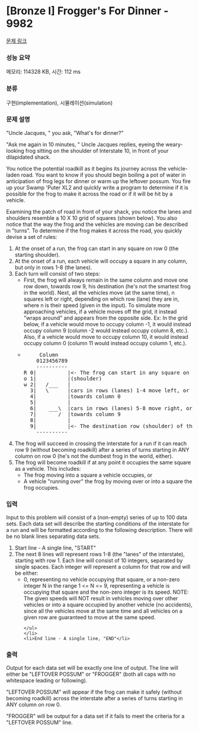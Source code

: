 # [Bronze I] Frogger's For Dinner - 9982 

[문제 링크](https://www.acmicpc.net/problem/9982) 

### 성능 요약

메모리: 114328 KB, 시간: 112 ms

### 분류

구현(implementation), 시뮬레이션(simulation)

### 문제 설명

<p>"Uncle Jacques, " you ask, "What's for dinner?"</p>

<p>"Ask me again in 10 minutes, " Uncle Jacques replies, eyeing the weary-looking frog sitting on the shoulder of Interstate 10, in front of your dilapidated shack.</p>

<p>You notice the potential roadkill as it begins its journey across the vehicle-laden road. You want to know if you should begin boiling a pot of water in anticipation of frog legs for dinner or warm up the leftover possum. You fire up your Swamp 'Puter XL2 and quickly write a program to determine if it is possible for the frog to make it across the road or if it will be hit by a vehicle.</p>

<p>Examining the patch of road in front of your shack, you notice the lanes and shoulders resemble a 10 X 10 grid of squares (shown below). You also notice that the way the frog and the vehicles are moving can be described in "turns". To determine if the frog makes it across the road, you quickly devise a set of rules:</p>

<ol>
	<li>At the onset of a run, the frog can start in any square on row 0 (the starting shoulder).</li>
	<li>At the onset of a run, each vehicle will occupy a square in any column, but only in rows 1-8 (the lanes).</li>
	<li>Each turn will consist of two steps:
	<ul>
		<li>First, the frog will always remain in the same column and move one row down, towards row 9, his destination (he's not the smartest frog in the world). Next, all the vehicles move (at the same time), n squares left or right, depending on which row (lane) they are in, where n is their speed (given in the input). To simulate more approaching vehicles, if a vehicle moves off the grid, it instead "wraps around" and appears from the opposite side. Ex: In the grid below, if a vehicle would move to occupy column -1, it would instead occupy column 9 (column -2 would instead occupy column 8, etc.). Also, if a vehicle would move to occupy column 10, it would instead occupy column 0 (column 11 would instead occupy column 1, etc.).</li>
		<li>
		<pre>     Column
    0123456789
    ----------
R 0|          |<- The frog can start in any square on row 0 
o 1|          |(shoulder)
w 2|   /___   | 
  3|   \      |cars in rows (lanes) 1-4 move left, or
  4|          |towards column 0
  5|          |
  6|    ___\  |cars in rows (lanes) 5-8 move right, or
  7|       /  |towards column 9
  8|          |
  9|          |<- The destination row (shoulder) of the frog
    ----------</pre>
		</li>
	</ul>
	</li>
	<li>The frog will succeed in crossing the interstate for a run if it can reach row 9 (without becoming roadkill) after a series of turns starting in ANY column on row 0 (he's not the dumbest frog in the world, either).</li>
	<li>The frog will become roadkill if at any point it occupies the same square as a vehicle. This includes:
	<ul>
		<li>The frog moving into a square a vehicle occupies, or</li>
		<li>A vehicle "running over" the frog by moving over or into a square the frog occupies.</li>
	</ul>
	</li>
</ol>

### 입력 

 <p>Input to this problem will consist of a (non-empty) series of up to 100 data sets. Each data set will describe the starting conditions of the interstate for a run and will be formatted according to the following description. There will be no blank lines separating data sets.</p>

<ol>
	<li>Start line - A single line, "START"</li>
	<li>The next 8 lines will represent rows 1-8 (the "lanes" of the interstate), starting with row 1. Each line will consist of 10 integers, separated by single spaces. Each integer will represent a column for that row and will be either:
	<ul>
		<li>0, representing no vehicle occupying that square, or a non-zero integer N in the range 1 <= N <= 9, representing a vehicle is occupying that square and the non-zero integer is its speed. NOTE: The given speeds will NOT result in vehicles moving over other vehicles or into a square occupied by another vehicle (no accidents), since all the vehicles move at the same time and all vehicles on a given row are guaranteed to move at the same speed.</li>
		
	</ul>
	</li>
	<li>End line - A single line, "END"</li>
</ol>

### 출력 

 <p>Output for each data set will be exactly one line of output. The line will either be "LEFTOVER POSSUM" or "FROGGER" (both all caps with no whitespace leading or following).</p>

<p>"LEFTOVER POSSUM" will appear if the frog can make it safely (without becoming roadkill) across the interstate after a series of turns starting in ANY column on row 0.</p>

<p>"FROGGER" will be output for a data set if it fails to meet the criteria for a "LEFTOVER POSSUM" line.</p>

